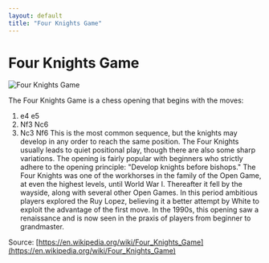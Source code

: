 ```yaml
---
layout: default
title: "Four Knights Game"
---
```


# Four Knights Game

![Four Knights Game](https://www.thechesswebsite.com/wp-content/uploads/2013/06/four-knights-game-featured1.jpg)

The Four Knights Game is a chess opening that begins with the moves:

1. e4 e5
2. Nf3 Nc6
3. Nc3 Nf6
This is the most common sequence, but the knights may develop in any order to reach the same position. 
The Four Knights usually leads to quiet positional play, though there are also some sharp variations. The opening is fairly popular with beginners who strictly adhere to the opening principle: "Develop knights before bishops."
The Four Knights was one of the workhorses in the family of the Open Game, at even the highest levels, until World War I. Thereafter it fell by the wayside, along with several other Open Games. In this period ambitious players explored the Ruy Lopez, believing it a better attempt by White to exploit the advantage of the first move. In the 1990s, this opening saw a renaissance and is now seen in the praxis of players from beginner to grandmaster.

Source: [https://en.wikipedia.org/wiki/Four_Knights_Game](https://en.wikipedia.org/wiki/Four_Knights_Game)
